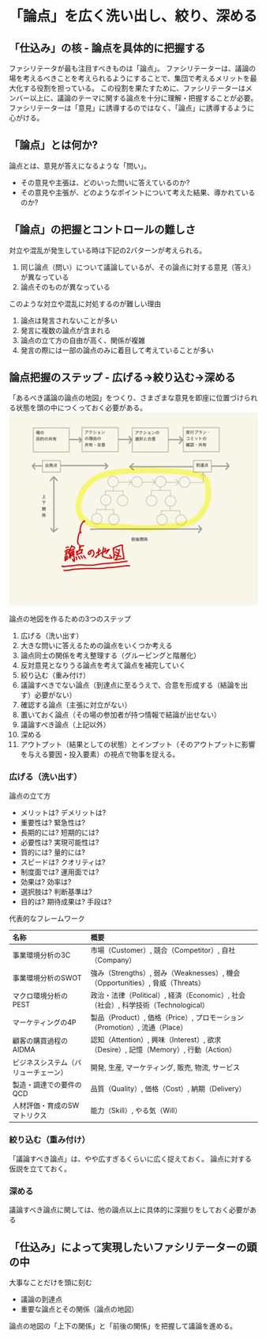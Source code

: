 # 「論点」を広く洗い出し、絞り、深める

## 「仕込み」の核 - 論点を具体的に把握する
ファシリテータが最も注目すべきものは「論点」。
ファシリテーターは、議論の場を考えるべきことを考えられるようにすることで、集団で考えるメリットを最大化する役割を担っている。
この役割を果たすために、ファシリテーターはメンバー以上に、議論のテーマに関する論点を十分に理解・把握することが必要。
ファシリテーターは「意見」に誘導するのではなく、「論点」に誘導するように心がける。

## 「論点」とは何か?
論点とは、意見が答えになるような「問い」。
- その意見や主張は、どのいった問いに答えているのか?
- その意見や主張が、どのようなポイントについて考えた結果、導かれているのか?

## 「論点」の把握とコントロールの難しさ
対立や混乱が発生している時は下記の2パターンが考えられる。
1. 同じ論点（問い）について議論しているが、その論点に対する意見（答え）が異なっている
2. 論点そのものが異なっている

このような対立や混乱に対処するのが難しい理由
1. 論点は発言されないことが多い
2. 発言に複数の論点が含まれる
3. 論点の立て方の自由が高く、関係が複雑
4. 発言の際には一部の論点のみに着目して考えていることが多い

## 論点把握のステップ - 広げる→絞り込む→深める
「あるべき議論の論点の地図」をつくり、さまざまな意見を即座に位置づけられる状態を頭の中につくっておく必要がある。
![論点の地図](https://raw.githubusercontent.com/DaiAoki/globis-methods-of-facilitation/master/images/04-01.jpg)

論点の地図を作るための3つのステップ
1. 広げる（洗い出す）
  1. 大きな問いに答えるための論点をいくつか考える
  2. 論点同士の関係を考え整理する（グルーピングと階層化）
  3. 反対意見となりうる論点を考えて論点を補完していく
2. 絞り込む（重み付け）
  1. 議論すべきでない論点（到達点に至るうえで、合意を形成する（結論を出す）必要がない）
  2. 確認する論点（主張に対立がない）
  3. 置いておく論点（その場の参加者が持つ情報で結論が出せない）
  4. 議論すべき論点（上記以外）
3. 深める
  1. アウトプット（結果としての状態）とインプット（そのアウトプットに影響を与える要因・投入要素）の視点で物事を捉える。

### 広げる（洗い出す）
論点の立て方
- メリットは? デメリットは?
- 重要性は? 緊急性は?
- 長期的には? 短期的には?
- 必要性は? 実現可能性は?
- 質的には? 量的には?
- スピードは? クオリティは?
- 制度面では? 運用面では?
- 効果は? 効率は?
- 選択肢は? 判断基準は?
- 目的は? 期待成果は? 手段は?

代表的なフレームワーク

| 名称                                 | 概要                                                                                |
|:-------------------------------------|:------------------------------------------------------------------------------------|
| 事業環境分析の3C                     | 市場（Customer）, 競合（Competitor）, 自社（Company）                               |
| 事業環境分析のSWOT                   | 強み（Strengths）, 弱み（Weaknesses）, 機会（Opportunities）, 脅威（Threats）       |
| マクロ環境分析のPEST                 | 政治・法律（Political）, 経済（Economic）, 社会（社会）, 科学技術（Technological）  |
| マーケティングの4P                   | 製品（Product）, 価格（Price）, プロモーション（Promotion）, 流通（Place）          |
| 顧客の購買過程のAIDMA                | 認知（Attention）, 興味（Interest）, 欲求（Desire）, 記憶（Memory）, 行動（Action） |
| ビジネスシステム（バリューチェーン） | 開発, 生産, マーケティング, 販売, 物流, サービス                                    |
| 製造・調達での要件のQCD              | 品質（Quality）, 価格（Cost）, 納期（Delivery）                                     |
| 人材評価・育成のSWマトリクス         | 能力（Skill）, やる気（Will）                                                       |


### 絞り込む（重み付け）
「議論すべき論点」は、やや広すぎるくらいに広く捉えておく。
論点に対する仮説を立てておく。

### 深める
議論すべき論点に関しては、他の論点以上に具体的に深掘りをしておく必要がある

## 「仕込み」によって実現したいファシリテーターの頭の中
大事なことだけを頭に刻む
- 議論の到達点
- 重要な論点とその関係（論点の地図）

論点の地図の「上下の関係」と「前後の関係」を把握して議論を進める。
